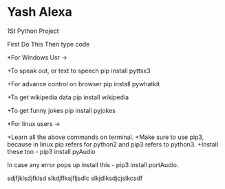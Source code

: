 # Yash Alexa
1St Python Project

First Do This
Then type code

*For Windows Usr ->

+To speak out, or text to speech pip install pyttsx3

+For advance control on browser pip install pywhatkit

+To get wikipedia data pip install wikipedia

+To get funny jokes pip install pyjokes


*For linux users ->

+Learn all the above commands on terminal. 
+Make sure to use pip3, because in linux pip refers for python2 and pip3 refers to python3. 
+Install these too - pip3 install pyAudio

In case any error pops up install this - pip3 install portAudio.


sdjfjklsdjfklsd
slkdjflksjfljsdlc
slkjdlksdjcjslkcsdf
